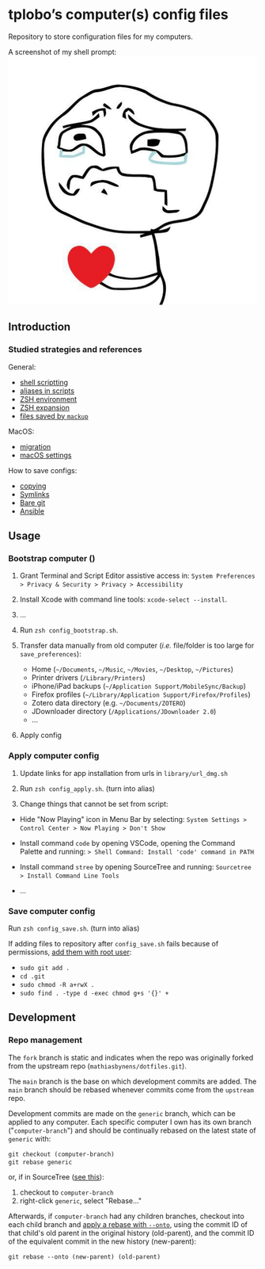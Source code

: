 # tplobo’s computer(s) config files

Repository to store configuration files for my computers.

A screenshot of my shell prompt:
![Screenshot of my shell prompt](images/sorry.jpg)

## Introduction

### Studied strategies and references

General:

- [shell scriptting](https://gist.github.com/mrichman/f5c0c6f0c0873392c719265dfd209e12)
- [aliases in scripts](https://unix.stackexchange.com/questions/1496/why-doesnt-my-bash-script-recognize-aliases)
- [ZSH environment](https://apple.stackexchange.com/questions/388622/zsh-zprofile-zshrc-zlogin-what-goes-where)
- [ZSH expansion](https://thevaluable.dev/zsh-expansion-guide-example/)
- [files saved by `mackup`](https://github.com/lra/mackup)

MacOS:

- [migration](https://www.intego.com/mac-security-blog/setting-up-a-new-mac-should-you-migrate-or-do-a-clean-installation/)
- [macOS settings](https://github.com/tiiiecherle/osx_install_config)

How to save configs:

- [copying](https://github.com/mathiasbynens/dotfiles)
- [Symlinks](https://www.youtube.com/watch?v=r_MpUP6aKiQ)
- [Bare git](https://www.atlassian.com/git/tutorials/dotfiles)
- [Ansible](https://www.youtube.com/watch?v=hPPIScBt4Gw)

## Usage

### Bootstrap computer ()

1. Grant Terminal and Script Editor assistive access in:
   `System Preferences > Privacy & Security > Privacy > Accessibility`

1. Install Xcode with command line tools: `xcode-select --install`.

1. ...

1. Run `zsh config_bootstrap.sh`.

1. Transfer data manually from old computer (_i.e._ file/folder is too
   large for `save_preferences`):

   - Home (`~/Documents`, `~/Music`, `~/Movies`, `~/Desktop`, `~/Pictures`)
   - Printer drivers (`/Library/Printers`)
   - iPhone/iPad backups (`~/Application Support/MobileSync/Backup`)
   - Firefox profiles (`~/Library/Application Support/Firefox/Profiles`)
   - Zotero data directory (e.g. `~/Documents/ZOTERO`)
   - JDownloader directory (`/Applications/JDownloader 2.0`)
   - ...

1. Apply config

### Apply computer config

1. Update links for app installation from urls in `library/url_dmg.sh`

1. Run `zsh config_apply.sh`. (turn into alias)

1. Change things that cannot be set from script:

- Hide "Now Playing" icon in Menu Bar by selecting:
  `System Settings > Control Center > Now Playing > Don't Show`

- Install command `code` by opening VSCode, opening the Command Palette
  and running:
  `> Shell Command: Install 'code' command in PATH`

- Install command `stree` by opening SourceTree and running:
  `Sourcetree > Install Command Line Tools`

- ...

### Save computer config

Run `zsh config_save.sh`. (turn into alias)

If adding files to repository after `config_save.sh` fails because of
permissions, [add them with root user](https://stackoverflow.com/questions/6448242/git-push-error-insufficient-permission-for-adding-an-object-to-repository-datab):

- `sudo git add .`
- `cd .git`
- `sudo chmod -R a+rwX .`
- `sudo find . -type d -exec chmod g+s '{}' +`

## Development

### Repo management

The `fork` branch is static and indicates when the repo was originally forked
from the upstream repo (`mathiasbynens/dotfiles.git`).

The `main` branch is the base on which development commits are added. The
`main` branch should be rebased whenever commits come from the `upstream` repo.

Development commits are made on the `generic` branch, which can be applied to
any computer.
Each specific computer I own has its own branch ("`computer-branch`") and
should be continually rebased on the latest state of `generic` with:

```
git checkout (computer-branch)
git rebase generic
```

or, if in SourceTree ([see this](https://stackoverflow.com/questions/39928132/git-rebase-using-sourcetree)):

1. checkout to `computer-branch`
2. right-click `generic`, select "Rebase..."

Afterwards, if `computer-branch` had any children branches, checkout into each
child branch and [apply a rebase with `--onto`](https://stackoverflow.com/questions/45153926/git-rebase-and-children-branches),
using the commit ID of that child's old parent in the original history
(old-parent), and the commit ID of the equivalent commit in the new history
(new-parent):

```
git rebase --onto (new-parent) (old-parent)
```
